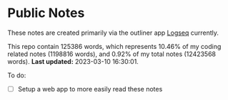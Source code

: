 # Public Notes

These notes are created primarily via the outliner app [Logseq](https://github.com/logseq/logseq) currently.

This repo contain 125386 words, which represents 10.46% of my coding related notes (1198816 words), and 0.92% of my total notes (12423568 words). **Last updated:** 2023-03-10 16:30:01. 

To do:

- [ ] Setup a web app to more easily read these notes

